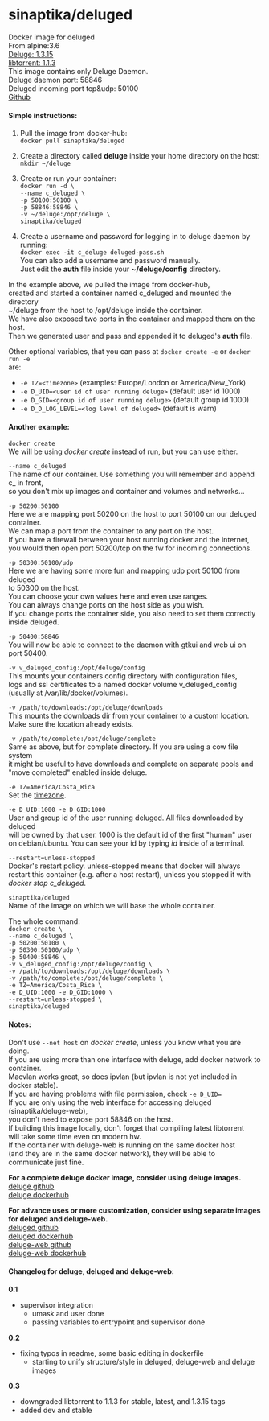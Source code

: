 # sinaptika/deluged
Docker image for deluged  
From alpine:3.6  
[Deluge: 1.3.15](http://deluge-torrent.org/)    
[libtorrent: 1.1.3](http://www.libtorrent.org/)    
This image contains only Deluge Daemon.  
Deluge daemon port: 58846  
Deluged incoming port tcp&udp: 50100  
[Github](https://github.com/git-sinaptika/deluged)  


#### Simple instructions:  
1. Pull the image from docker-hub:  
`docker pull sinaptika/deluged`  

2. Create a directory called **deluge** inside your home directory on the host:  
`mkdir ~/deluge`

3. Create or run your container:  
`docker run -d \`  
`--name c_deluged \`  
`-p 50100:50100 \`  
`-p 58846:58846 \`  
`-v ~/deluge:/opt/deluge \`  
`sinaptika/deluged`

4. Create a username and password for logging in to deluge daemon by running:   
`docker exec -it c_deluge deluged-pass.sh`   
You can also add a username and password manually.   
Just edit the **auth** file inside your **~/deluge/config** directory.

In the example above, we pulled the image from docker-hub,  
created and started a container named c_deluged and mounted the directory  
~/deluge from the host to /opt/deluge inside the container.  
We have also exposed two ports in the container and mapped them on the host.   
Then we generated user and pass and appended it to deluged's **auth** file.

Other optional variables, that you can pass at `docker create -e` or `docker run -e`  
are:  
- `-e TZ=<timezone>` (examples: Europe/London or America/New_York)
- `-e D_UID=<user id of user running deluge>` (default user id 1000)
- `-e D_GID=<group id of user running deluge>` (default group id 1000)
- `-e D_D_LOG_LEVEL=<log level of deluged>` (default is warn)

#### Another example:
`docker create`  
We will be using *docker create* instead of run, but you can use either.

`--name c_deluged`  
The name of our container. Use something you will remember and append c_ in front,  
so you don't mix up images and container and volumes and networks...  

`-p 50200:50100`  
Here we are mapping port 50200 on the host to port 50100 on our deluged container.  
We can map a port from the container to any port on the host.  
If you have a firewall between your host running docker and the internet,  
you would then open port 50200/tcp on the fw for incoming connections.  

`-p 50300:50100/udp`  
Here we are having some more fun and mapping udp port 50100 from deluged  
to 50300 on the host.  
You can choose your own values here and even use ranges.  
You can always change ports on the host side as you wish.  
If you change ports the container side, you also need to set them correctly  
inside deluged.  

`-p 50400:58846`  
You will now be able to connect to the daemon with gtkui and web ui on port 50400.  

`-v v_deluged_config:/opt/deluge/config`  
This mounts your containers config directory with configuration files,  
logs and ssl certificates to a named docker volume v_deluged_config  
(usually at /var/lib/docker/volumes).  

`-v /path/to/downloads:/opt/deluge/downloads`  
This mounts the downloads dir from your container to a custom location.  
Make sure the location already exists.

`-v /path/to/complete:/opt/deluge/complete`  
Same as above, but for complete directory. If you are using a cow file system  
it might be useful to have downloads and complete on separate pools and  
"move completed" enabled inside deluge.

`-e TZ=America/Costa_Rica`  
Set the [timezone](https://en.wikipedia.org/wiki/Tz_database).

`-e D_UID:1000 -e D_GID:1000`  
User and group id of the user running deluged. All files downloaded by deluged  
will be owned by that user. 1000 is the default id of the first "human" user   
on debian/ubuntu. You can see your id by typing *id* inside of a terminal.

`--restart=unless-stopped`  
Docker's restart policy. unless-stopped means that docker will always  
restart this container (e.g. after a host restart), unless you stopped it with  
*docker stop c_deluged*.

`sinaptika/deluged`  
Name of the image on which we will base the whole container.

The whole command:  
`docker create \`  
`--name c_deluged \`  
`-p 50200:50100 \`  
`-p 50300:50100/udp \`  
`-p 50400:58846 \`  
`-v v_deluged_config:/opt/deluge/config \`  
`-v /path/to/downloads:/opt/deluge/downloads \`  
`-v /path/to/complete:/opt/deluge/complete \`  
`-e TZ=America/Costa_Rica \`  
`-e D_UID:1000 -e D_GID:1000 \`  
`--restart=unless-stopped \`  
`sinaptika/deluged`

#### Notes:
Don't use `--net host` on *docker create*, unless you know what you are doing.  
If you are using more than one interface with deluge, add docker network to container.  
Macvlan works great, so does ipvlan (but ipvlan is not yet included in docker stable).  
If you are having problems with file permission, check `-e D_UID=`  
If you are only using the web interface for accessing deluged (sinaptika/deluge-web),  
you don't need to expose port 58846 on the host.  
If building this image locally, don't forget that compiling latest libtorrent  
will take some time even on modern hw.  
If the container with deluge-web is running on the same docker host  
(and they are in the same docker network), they will be able to communicate just fine.

**For a complete deluge docker image, consider using deluge images.**  
[deluge github](https://github.com/git-sinaptika/deluge)  
[deluge dockerhub](https://hub.docker.com/r/sinaptika/deluge/)  

**For advance uses or more customization, consider using separate images for deluged and deluge-web.**  
[deluged github](https://github.com/git-sinaptika/deluged)  
[deluged dockerhub](https://hub.docker.com/r/sinaptika/deluged/)  
[deluge-web github](https://github.com/git-sinaptika/deluge-web)  
[deluge-web dockerhub](https://hub.docker.com/r/sinaptika/deluge-web/)  

#### Changelog for deluge, deluged and deluge-web:  
**0.1**  
- supervisor integration  
  - umask and user done
  - passing variables to entrypoint and supervisor done  

**0.2**  
- fixing typos in readme, some basic editing in dockerfile
  - starting to unify structure/style in deluged, deluge-web and deluge images  

**0.3**
- downgraded libtorrent to 1.1.3 for stable, latest, and 1.3.15 tags
- added dev and stable

